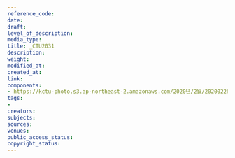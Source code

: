 ```yaml
---
reference_code: 
date: 
draft: 
level_of_description: 
media_type: 
title: _CTU2031
description: 
weight: 
modified_at: 
created_at: 
link: 
components:
- https://kctu-photo.s3.ap-northeast-2.amazonaws.com/2020년/2월/20200228_3.1운동+101주년+기념+강제징용노동자상+양대노총+합동참배/_CTU2031.jpg
tags:
- 
creators: 
subjects: 
sources: 
venues: 
public_access_status: 
copyright_status: 
---
```

